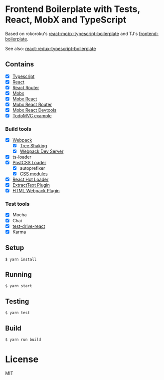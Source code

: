 # Frontend Boilerplate with Tests, React, MobX and TypeScript

Based on rokoroku's [react-mobx-typescript-boilerplate](https://github.com/rokoroku/react-mobx-typescript-boilerplate)
and TJ's [frontend-boilerplate](https://github.com/tj/frontend-boilerplate).

See also: [react-redux-typescript-boilerplate](https://github.com/rokoroku/react-redux-typescript-boilerplate)

## Contains

- [x] [Typescript](https://www.typescriptlang.org/)
- [x] [React](https://facebook.github.io/react/)
- [x] [React Router](https://github.com/ReactTraining/react-router/) 
- [x] [Mobx](https://github.com/mobxjs/mobx)
- [x] [Mobx React](https://github.com/mobxjs/mobx-react)
- [x] [Mobx React Router](https://github.com/alisd23/mobx-react-router/)
- [x] [Mobx React Devtools](https://github.com/mobxjs/mobx-react-devtools)
- [x] [TodoMVC example](http://todomvc.com)

### Build tools

- [x] [Webpack](https://webpack.github.io) 
  - [x] [Tree Shaking](https://medium.com/@Rich_Harris/tree-shaking-versus-dead-code-elimination-d3765df85c80)
  - [x] [Webpack Dev Server](https://github.com/webpack/webpack-dev-server)
- [x] ts-loader
- [x] [PostCSS Loader](https://github.com/postcss/postcss-loader)
  - [x] autoprefixer
  - [x] [CSS modules](https://github.com/css-modules/css-modules)
- [x] [React Hot Loader](https://github.com/gaearon/react-hot-loader)
- [x] [ExtractText Plugin](https://github.com/webpack/extract-text-webpack-plugin)
- [x] [HTML Webpack Plugin](https://github.com/ampedandwired/html-webpack-plugin)

### Test tools
 - [x] Mocha
 - [x] Chai
 - [x] [test-drive-react](https://github.com/wix/test-drive-react)
 - [x] Karma

## Setup

```
$ yarn install
```

## Running

```
$ yarn start
```

## Testing

```
$ yarn test
```

## Build

```
$ yarn run build
```

# License

MIT
